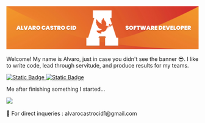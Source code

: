 <img src="images/alvaro-castro-cid-banner.jpeg" style="max-width: 100%;">
<p align="center"> 
    <p>Welcome! My name is Alvaro, just in case you didn't see the banner 😎. I like to write code, lead through servitude, and produce results for my teams.</p>
    <a href="https://www.linkedin.com/in/alvaro-castro-cid-1160081a5/">
        <img alt="Static Badge" src="https://img.shields.io/badge/connect_with_me-blue?style=for-the-badge&logo=linkedIn&link=https%3A%2F%2Fwww.linkedin.com%2Fin%2Falvaro-castro-cid-1160081a5%2F">
    </a>
    <a href="">
        <img alt="Static Badge" src="https://img.shields.io/badge/checkout_my_work-orange?style=for-the-badge&link=https%3A%2F%2Fwww.castroportfolio.com%2Fhome.html">
    </a>
    <p>Me after finishing something I started...</p>
    <div>
    <img src="https://media.giphy.com/media/v1.Y2lkPTc5MGI3NjExY3dycHBlaG93cTFzYWh3dTFudWZ5Nm8weW5maTBxNXkxZXlyejB0YyZlcD12MV9pbnRlcm5hbF9naWZfYnlfaWQmY3Q9Zw/PkPpnkyeC2wYmCqHu5/giphy.gif" width="500px">
    </div>
    <p> 🤝 For direct inqueries : alvarocastrocid1@gmail.com </p>
</p>

